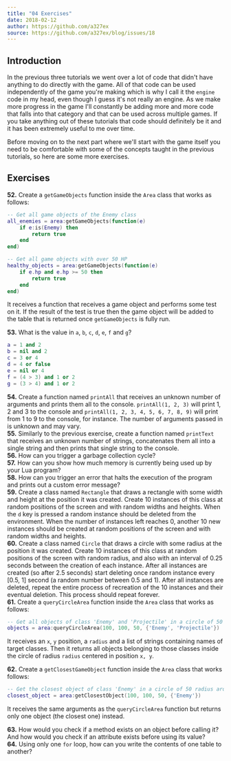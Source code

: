```yaml
---
title: "04 Exercises"
date: 2018-02-12
author: https://github.com/a327ex
source: https://github.com/a327ex/blog/issues/18
---
```


## Introduction

In the previous three tutorials we went over a lot of code that didn't have anything to do directly with the game. All of that code can be used independently of the game you're making which is why I call it the `engine` code in my head, even though I guess it's not really an engine. As we make more progress in the game I'll constantly be adding more and more code that falls into that category and that can be used across multiple games. If you take anything out of these tutorials that code should definitely be it and it has been extremely useful to me over time.

Before moving on to the next part where we'll start with the game itself you need to be comfortable with some of the concepts taught in the previous tutorials, so here are some more exercises.

## Exercises

**52.** Create a `getGameObjects` function inside the `Area` class that works as follows:

```lua
-- Get all game objects of the Enemy class
all_enemies = area:getGameObjects(function(e)
    if e:is(Enemy) then
        return true
    end
end)

-- Get all game objects with over 50 HP
healthy_objects = area:getGameObjects(function(e)
    if e.hp and e.hp >= 50 then
        return true
    end
end)
```

It receives a function that receives a game object and performs some test on it. If the result of the test is true then the game object will be added to the table that is returned once `getGameObjects` is fully run.

**53.** What is the value in `a`, `b`, `c`, `d`, `e`, `f` and `g`?

```lua
a = 1 and 2
b = nil and 2
c = 3 or 4
d = 4 or false
e = nil or 4
f = (4 > 3) and 1 or 2
g = (3 > 4) and 1 or 2
```

**54.** Create a function named `printAll` that receives an unknown number of arguments and prints them all to the console. `printAll(1, 2, 3)` will print 1, 2 and 3 to the console and `printAll(1, 2, 3, 4, 5, 6, 7, 8, 9)` will print from 1 to 9 to the console, for instance. The number of arguments passed in is unknown and may vary.  
**55.** Similarly to the previous exercise, create a function named `printText` that receives an unknown number of strings, concatenates them all into a single string and then prints that single string to the console.  
**56.** How can you trigger a garbage collection cycle?  
**57.** How can you show how much memory is currently being used up by your Lua program?  
**58.** How can you trigger an error that halts the execution of the program and prints out a custom error message?  
**59.** Create a class named `Rectangle` that draws a rectangle with some width and height at the position it was created. Create 10 instances of this class at random positions of the screen and with random widths and heights. When the `d` key is pressed a random instance should be deleted from the environment. When the number of instances left reaches 0, another 10 new instances should be created at random positions of the screen and with random widths and heights.  
**60.** Create a class named `Circle` that draws a circle with some radius at the position it was created. Create 10 instances of this class at random positions of the screen with random radius, and also with an interval of 0.25 seconds between the creation of each instance. After all instances are created (so after 2.5 seconds) start deleting once random instance every \[0.5, 1\] second (a random number between 0.5 and 1). After all instances are deleted, repeat the entire process of recreation of the 10 instances and their eventual deletion. This process should repeat forever.  
**61.** Create a `queryCircleArea` function inside the `Area` class that works as follows:

```lua
-- Get all objects of class 'Enemy' and 'Projectile' in a circle of 50 radius around point 100, 100
objects = area:queryCircleArea(100, 100, 50, {'Enemy', 'Projectile'})
```

It receives an `x`, `y` position, a `radius` and a list of strings containing names of target classes. Then it returns all objects belonging to those classes inside the circle of radius `radius` centered in position `x, y`.

**62.** Create a `getClosestGameObject` function inside the `Area` class that works follows:

```lua
-- Get the closest object of class 'Enemy' in a circle of 50 radius around point 100, 100
closest_object = area:getClosestObject(100, 100, 50, {'Enemy'})
```

It receives the same arguments as the `queryCircleArea` function but returns only one object (the closest one) instead.

**63.** How would you check if a method exists on an object before calling it? And how would you check if an attribute exists before using its value?  
**64.** Using only one `for` loop, how can you write the contents of one table to another?